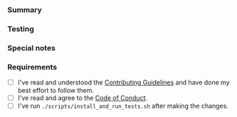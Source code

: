 <!--  Thanks for sending a pull request! -->

### Summary

<!-- A high level description of the change that will make it easier for your reviewer to make sense of the changes -->

### Testing

<!-- Describe what steps a reviewer should follow to test your changes. -->

### Special notes

<!-- Any special notes reviewers should be aware of. -->

### Requirements <!-- place an `x` in each `[ ]` -->

* [ ] I've read and understood the [Contributing Guidelines](https://github.com/slackapi/python-slack-hooks/blob/main/.github/CONTRIBUTING.md) and have done my best effort to follow them.
* [ ] I've read and agree to the [Code of Conduct](https://slackhq.github.io/code-of-conduct).
* [ ] I've run `./scripts/install_and_run_tests.sh` after making the changes.
